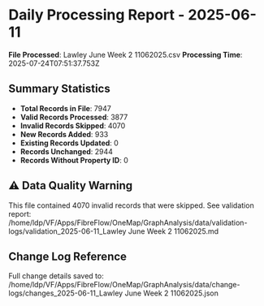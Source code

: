 # Daily Processing Report - 2025-06-11

**File Processed**: Lawley June Week 2 11062025.csv
**Processing Time**: 2025-07-24T07:51:37.753Z

## Summary Statistics

- **Total Records in File**: 7947
- **Valid Records Processed**: 3877
- **Invalid Records Skipped**: 4070
- **New Records Added**: 933
- **Existing Records Updated**: 0
- **Records Unchanged**: 2944
- **Records Without Property ID**: 0

## ⚠️ Data Quality Warning

This file contained 4070 invalid records that were skipped.
See validation report: /home/ldp/VF/Apps/FibreFlow/OneMap/GraphAnalysis/data/validation-logs/validation_2025-06-11_Lawley June Week 2 11062025.md


## Change Log Reference

Full change details saved to: /home/ldp/VF/Apps/FibreFlow/OneMap/GraphAnalysis/data/change-logs/changes_2025-06-11_Lawley June Week 2 11062025.json
